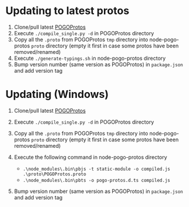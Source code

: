 # Updating to latest protos

1. Clone/pull latest [POGOProtos](https://github.com/AeonLucid/POGOProtos)
2. Execute `./compile_single.py -d` in POGOProtos directory
3. Copy all the `.proto` from POGOProtos `tmp` directory into node-pogo-protos `proto` directory (empty it first in case some protos have been removed/renamed)
4. Execute `./generate-typings.sh` in node-pogo-protos directory
5. Bump version number (same version as POGOProtos) in `package.json` and add version tag

# Updating (Windows)

1. Clone/pull latest [POGOProtos](https://github.com/AeonLucid/POGOProtos)
2. Execute `./compile_single.py -d` in POGOProtos directory
3. Copy all the `.proto` from POGOProtos `tmp` directory into node-pogo-protos `proto` directory (empty it first in case some protos have been removed/renamed)
4. Execute the following command in node-pogo-protos directory
    - `.\node_modules\.bin\pbjs -t static-module -o compiled.js .\proto\POGOProtos.proto`
    - `.\node_modules\.bin\pbts -o pogo-protos.d.ts compiled.js`

5. Bump version number (same version as POGOProtos) in `package.json` and add version tag
